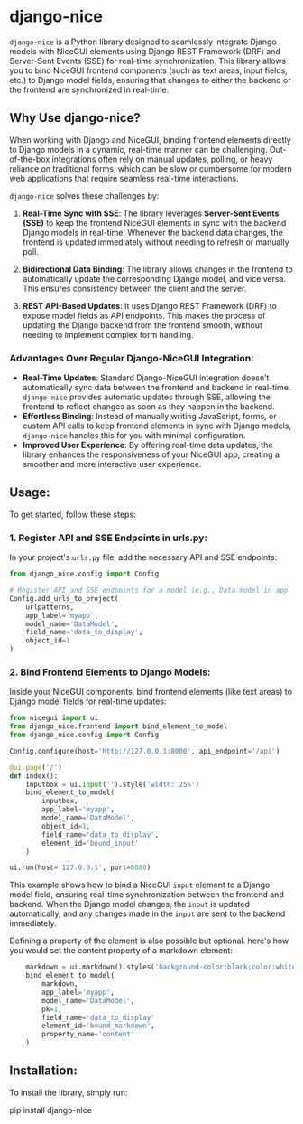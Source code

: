 # django-nice

`django-nice` is a Python library designed to seamlessly integrate Django models with NiceGUI elements using Django REST Framework (DRF) and Server-Sent Events (SSE) for real-time synchronization. This library allows you to bind NiceGUI frontend components (such as text areas, input fields, etc.) to Django model fields, ensuring that changes to either the backend or the frontend are synchronized in real-time.

## Why Use django-nice?

When working with Django and NiceGUI, binding frontend elements directly to Django models in a dynamic, real-time manner can be challenging. Out-of-the-box integrations often rely on manual updates, polling, or heavy reliance on traditional forms, which can be slow or cumbersome for modern web applications that require seamless real-time interactions.

`django-nice` solves these challenges by:

1. **Real-Time Sync with SSE**: The library leverages **Server-Sent Events (SSE)** to keep the frontend NiceGUI elements in sync with the backend Django models in real-time. Whenever the backend data changes, the frontend is updated immediately without needing to refresh or manually poll.

2. **Bidirectional Data Binding**: The library allows changes in the frontend to automatically update the corresponding Django model, and vice versa. This ensures consistency between the client and the server.

3. **REST API-Based Updates**: It uses Django REST Framework (DRF) to expose model fields as API endpoints. This makes the process of updating the Django backend from the frontend smooth, without needing to implement complex form handling.

### Advantages Over Regular Django-NiceGUI Integration:

- **Real-Time Updates**: Standard Django-NiceGUI integration doesn’t automatically sync data between the frontend and backend in real-time. `django-nice` provides automatic updates through SSE, allowing the frontend to reflect changes as soon as they happen in the backend.
- **Effortless Binding**: Instead of manually writing JavaScript, forms, or custom API calls to keep frontend elements in sync with Django models, `django-nice` handles this for you with minimal configuration.
- **Improved User Experience**: By offering real-time data updates, the library enhances the responsiveness of your NiceGUI app, creating a smoother and more interactive user experience.

## Usage:

To get started, follow these steps:

### 1. Register API and SSE Endpoints in urls.py:

In your project's `urls.py` file, add the necessary API and SSE endpoints:

```python
from django_nice.config import Config

# Register API and SSE endpoints for a model (e.g., Data model in app 'myapp')
Config.add_urls_to_project(
    urlpatterns, 
    app_label='myapp', 
    model_name='DataModel', 
    field_name='data_to_display', 
    object_id=1
)
```

### 2. Bind Frontend Elements to Django Models:

Inside your NiceGUI components, bind frontend elements (like text areas) to Django model fields for real-time updates:

```python
from nicegui import ui
from django_nice.frontend import bind_element_to_model
from django_nice.config import Config

Config.configure(host='http://127.0.0.1:8000', api_endpoint='/api')

@ui.page('/')
def index():
    inputbox = ui.input('').style('width: 25%')
    bind_element_to_model(
        inputbox,
        app_label='myapp',
        model_name='DataModel',
        object_id=1,
        field_name='data_to_display',
        element_id='bound_input'
    )

ui.run(host='127.0.0.1', port=8080)
```

This example shows how to bind a NiceGUI `input` element to a Django model field, ensuring real-time synchronization between the frontend and backend. When the Django model changes, the `input` is updated automatically, and any changes made in the `input` are sent to the backend immediately.

Defining a property of the element is also possible but optional. here's how you would set the content property of a markdown element:

```python
    markdown = ui.markdown().styles('background-color:black;color:white')
    bind_element_to_model(
        markdown,
        app_label='myapp',
        model_name='DataModel',
        pk=1,
        field_name='data_to_display'
        element_id='bound_markdown',
        property_name='content'
    )
```

## Installation:

To install the library, simply run:

pip install django-nice
